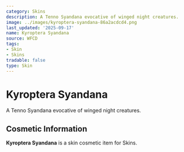```yaml
---
category: Skins
description: A Tenno Syandana evocative of winged night creatures.
image: ../images/kyroptera-syandana-86a2acdcd4.png
last_updated: '2025-09-17'
name: Kyroptera Syandana
source: WFCD
tags:
- Skin
- Skins
tradable: false
type: Skin
---
```


# Kyroptera Syandana

A Tenno Syandana evocative of winged night creatures.

## Cosmetic Information

**Kyroptera Syandana** is a skin cosmetic item for Skins.

